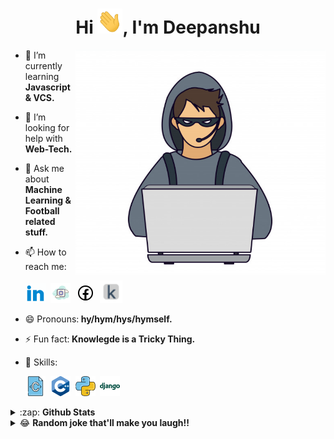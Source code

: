 <h1 align="center">Hi <img src="https://raw.githubusercontent.com/ABSphreak/ABSphreak/master/gifs/Hi.gif" width="40px" height="40px" />, I'm Deepanshu</h1>


<img align="right" alt="GIF" src="images/github-profile.png" width="400" height="360" />


 - 🌱 I’m currently learning<strong> Javascript & VCS.</strong>
 - 🤔 I’m looking for help with <strong>Web-Tech.</strong>
 - 💬 Ask me about<strong> Machine Learning & Football related stuff.</strong>
 
 - 📫 How to reach me:   
 
    
      <a href="https://www.linkedin.com/in/deepanshuraj799/" target="_blank"><img src="animations/linkedin-bounce_192.gif" height="32px;" width="32px;" /></a>&nbsp;&nbsp;<a href="https://www.instagram.com/_d_eepanshu/" target="_blank"><img src="images/instagram.png" height="32px;" width="32px;"/></a>&nbsp;&nbsp;<a href="https://www.facebook.com/deepanshu711/" target="_blank"><img src="animations/facebook-circled-shake_128.gif" height="32px;" width="32px;"/></a>&nbsp;&nbsp;<a href="https://www.kaggle.com/davalpha" target="_blank"><img src="images/Kaggle.png" height="36px;" width="36px;"/></a>  
 
 - 😄 Pronouns:<strong> hy/hym/hys/hymself.</strong>
 - ⚡ Fun fact:<strong> Knowlegde is a Tricky Thing.</strong>
 
 - 🚀 Skills:
 
      <a href="https://en.wikipedia.org/wiki/C_(programming_language)"><img src="images/c-document.png"/></a>&nbsp;&nbsp;<a href="https://en.wikipedia.org/wiki/C%2B%2B"><img src="images/c-.png"/></a>&nbsp;&nbsp;<a href="https://www.python.org/"><img src="images/python.png"/></a>&nbsp;&nbsp;<a href="https://www.djangoproject.com/"><img src="images/icons8-django-32.png"></a>
 

<details>
 <summary>:zap: <strong>Github Stats</strong> </summary>
 <br>
 
<p align="left"><img src="https://github-readme-stats.vercel.app/api?username=deepanshu-Raj&count_private=true&show_icons=true&theme=onedark" style="width:50%;"/></p>
</details>

<details>
 <summary>😂 <strong>Random joke that'll make you laugh!!</strong> </summary>
   <br>
 
   ![Jokes Card](https://readme-jokes.vercel.app/api)
</details>
